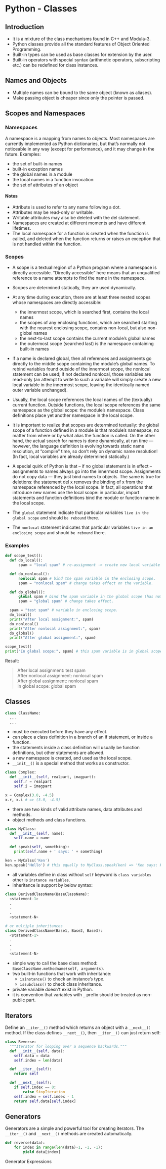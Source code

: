 # Python - Classes

## Introduction
  - It is a mixture of the class mechanisms found in C++ and Modula-3.
  - Python classes provide all the standard features of Object Oriented Programming.
  - Built-in types can be used as base classes for extension by the user.
  - Built-in operators with special syntax (arithmetic operators, subscripting etc.) can be redefined for class instances.

## Names and Objects
  - Multiple names can be bound to the same object (known as aliases).
  - Make passing object is cheaper since only the pointer is passed.

## Scopes and Namespaces

### Namespaces
A namespace is a mapping from names to objects. Most namespaces are currently implemented as Python dictionaries, but that’s normally not noticeable in any way (except for performance), and it may change in the future.
Examples:
  - the set of built-in names
  - built-in exception names
  - the global names in a module
  - the local names in a function invocation
  - the set of attributes of an object

#### Notes
- Attribute is used to refer to any name following a dot.
- Attributes may be read-only or writable.
- Writable attributes may also be deleted with the del statement.
- Namespaces are created at different moments and have different lifetimes.
- The local namespace for a function is created when the function is called, and deleted when the function returns or raises an exception that is not handled within the function.

### Scopes
- A scope is a textual region of a Python program where a namespace is directly accessible. “Directly accessible” here means that an unqualified reference to a name attempts to find the name in the namespace.
- Scopes are determined statically, they are used dynamically.
- At any time during execution, there are at least three nested scopes whose namespaces are directly accessible:
  - the innermost scope, which is searched first, contains the local names
  - the scopes of any enclosing functions, which are searched starting with the nearest enclosing scope, contains non-local, but also non-global names
  - the next-to-last scope contains the current module’s global names
  - the outermost scope (searched last) is the namespace containing built-in names
- If a name is declared global, then all references and assignments go directly to the middle scope containing the module’s global names. To rebind variables found outside of the innermost scope, the nonlocal statement can be used; if not declared nonlocal, those variables are read-only (an attempt to write to such a variable will simply create a new local variable in the innermost scope, leaving the identically named outer variable unchanged).

- Usually, the local scope references the local names of the (textually) current function. Outside functions, the local scope references the same namespace as the global scope: the module’s namespace. Class definitions place yet another namespace in the local scope.

- It is important to realize that scopes are determined textually: the global scope of a function defined in a module is that module’s namespace, no matter from where or by what alias the function is called. On the other hand, the actual search for names is done dynamically, at run time — however, the language definition is evolving towards static name resolution, at “compile” time, so don’t rely on dynamic name resolution! (In fact, local variables are already determined statically.)

- A special quirk of Python is that – if no global statement is in effect – assignments to names always go into the innermost scope. Assignments do not copy data — they just bind names to objects. The same is true for deletions: the statement del x removes the binding of x from the namespace referenced by the local scope. In fact, all operations that introduce new names use the local scope: in particular, import statements and function definitions bind the module or function name in the local scope.

- The `global` statement indicate that particular variables `live in the global scope` and should `be rebound` there.
- The `nonlocal` statement indicates that particular variables `live in an enclosing scope` and should `be rebound` there.

### Examples
```python
def scope_test():
  def do_local():
      spam = "local spam" # re-assignment -> create new local variable spam & not effect the variable  enclosing scope.

  def do_nonlocal():
      nonlocal spam # bind the spam variable in the enclosing scope.
      spam = "nonlocal spam" # change takes effect on the variable.

  def do_global():
      global spam # bind the spam variable in the global scope (has not been defined yet).
      spam = "global spam" # change takes effect.

  spam = "test spam" # variable in enclosing scope.
  do_local()
  print("After local assignment:", spam)
  do_nonlocal()
  print("After nonlocal assignment:", spam)
  do_global()
  print("After global assignment:", spam)

scope_test()
print("In global scope:", spam) # this spam variable is in global scope.
```
Result:
> After local assignment: test spam  
> After nonlocal assignment: nonlocal spam  
> After global assignment: nonlocal spam  
> In global scope: global spam  

## Classes
```python
class ClassName:
  ...
  ...
```
- must be executed before they have any effect.
- can place a class definition in a branch of an if statement, or inside a function.
- the statements inside a class definition will usually be function definitions, but other statements are allowed.
- a new namespace is created, and used as the local scope.
- `__init__()` is a special method that works as constructor.
```python
class Complex:
  def __init__(self, realpart, imagpart):
    self.r = realpart
    self.i = imagpart

x = Complex(3.0, -4.5)
x.r, x.i # => (3.0, -4.5)
```
- there are two kinds of valid attribute names, data attributes and methods.
- object methods and class functions.
```python
class MyClass:
  def __init__(self, name):
    self.name = name

  def speak(self, something):
    print(self.name + ' says: ' + something)

ken = MyCalss('Ken')
ken.speak('Hello') # this equally to MyClass.speak(ken) => 'Ken says: Hello'
```
- all variables define in class without `self` keyword is `class variables` other is `instance variables`.
- inheritance is support by below syntax:
```python
class DerivedClassName(BaseClassName):
  <statement-1>
  .
  .
  .
  <statement-N>

# or multiple inheritances
class DerivedClassName(Base1, Base2, Base3):
  <statement-1>
  .
  .
  .
  <statement-N>
```
- simple way to call the base class method: `BaseClassName.methodname(self, arguments)`.
- two built-in functions that work with inheritance:
  - `isinstance()` to check an instance’s type.
  - `issubclass()` to check class inheritance.
- private variable doesn't exist in Python.
- it is convention that variables with `_` prefix should be treated as non-public part.

## Iterators
Define an `__iter__()` method which returns an object with a `__next__()` method. If the class defines `__next__()`, then `__iter__()` can just return self:
```python
class Reverse:
  """Iterator for looping over a sequence backwards."""
  def __init__(self, data):
    self.data = data
    self.index = len(data)

  def __iter__(self):
    return self

  def __next__(self):
    if self.index == 0:
        raise StopIteration
    self.index = self.index - 1
    return self.data[self.index]
```

## Generators
Generators are a simple and powerful tool for creating iterators. The `__iter__()` and `__next__()` methods are created automatically.
```python
def reverse(data):
    for index in range(len(data)-1, -1, -1):
        yield data[index]
```
Generator Expressions


